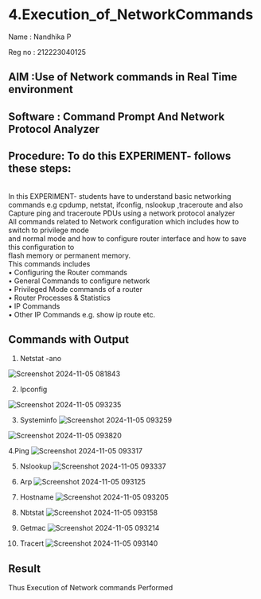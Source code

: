 # 4.Execution_of_NetworkCommands

Name : Nandhika P

Reg no : 212223040125

## AIM :Use of Network commands in Real Time environment
## Software : Command Prompt And Network Protocol Analyzer
## Procedure: To do this EXPERIMENT- follows these steps:
<BR>
In this EXPERIMENT- students have to understand basic networking commands e.g cpdump, netstat, ifconfig, nslookup ,traceroute and also Capture ping and traceroute PDUs using a network protocol analyzer 
<BR>
All commands related to Network configuration which includes how to switch to privilege mode
<BR>
and normal mode and how to configure router interface and how to save this configuration to
<BR>
flash memory or permanent memory.
<BR>
This commands includes
<BR>
• Configuring the Router commands
<BR>
• General Commands to configure network
<BR>
• Privileged Mode commands of a router 
<BR>
• Router Processes & Statistics
<BR>
• IP Commands
<BR>
• Other IP Commands e.g. show ip route etc.
<BR>

## Commands with Output

1. Netstat -ano

![Screenshot 2024-11-05 081843](https://github.com/user-attachments/assets/e9bf48e1-ac03-4a31-9de5-6182c936a5a5)

2. Ipconfig
 
 ![Screenshot 2024-11-05 093235](https://github.com/user-attachments/assets/54155f0f-a976-40c3-808e-0e61a54d6242)

3. Systeminfo
![Screenshot 2024-11-05 093259](https://github.com/user-attachments/assets/6c967969-5f92-40c1-acd0-69ed409cd7a3)

![Screenshot 2024-11-05 093820](https://github.com/user-attachments/assets/dec44373-74d7-49f8-8ef0-2194b00cb996)

4.Ping 
![Screenshot 2024-11-05 093317](https://github.com/user-attachments/assets/ceea3cf3-9764-44a7-bf87-aaca1b3837a8)

5. Nslookup
![Screenshot 2024-11-05 093337](https://github.com/user-attachments/assets/f4c6a799-3df7-4d2e-9f27-5aa833de5998)

6. Arp
![Screenshot 2024-11-05 093125](https://github.com/user-attachments/assets/158b58f8-9d3c-4328-97c9-b76c8236daf9)

7. Hostname
![Screenshot 2024-11-05 093205](https://github.com/user-attachments/assets/1d524120-2098-47f1-8e49-5eef4552b4e7)

8. Nbtstat
![Screenshot 2024-11-05 093158](https://github.com/user-attachments/assets/f2d1d1c4-7888-48f5-bc0f-c8f4bc4169a6)

9. Getmac
![Screenshot 2024-11-05 093214](https://github.com/user-attachments/assets/b55c5e8c-db4c-499d-b76d-827bd0999d7c)

10. Tracert
![Screenshot 2024-11-05 093140](https://github.com/user-attachments/assets/7b03abc7-440c-4aed-97d8-1f091d0033f9)


## Result
Thus Execution of Network commands Performed 
